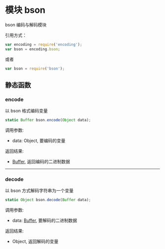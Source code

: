 # 模块 bson
bson 编码与解码模块

引用方式：
```JavaScript
var encoding = require('encoding');
var bson = encoding.bson;
```
或者
```JavaScript
var bson = require('bson');
```

## 静态函数
        
### encode
以 bson 格式编码变量
```JavaScript
static Buffer bson.encode(Object data);
```

调用参数:
* data: Object, 要编码的变量

返回结果:
* [Buffer](../../object/ifs/Buffer.md), 返回编码的二进制数据

--------------------------
### decode
以 bson 方式解码字符串为一个变量
```JavaScript
static Object bson.decode(Buffer data);
```

调用参数:
* data: [Buffer](../../object/ifs/Buffer.md), 要解码的二进制数据

返回结果:
* Object, 返回解码的变量

